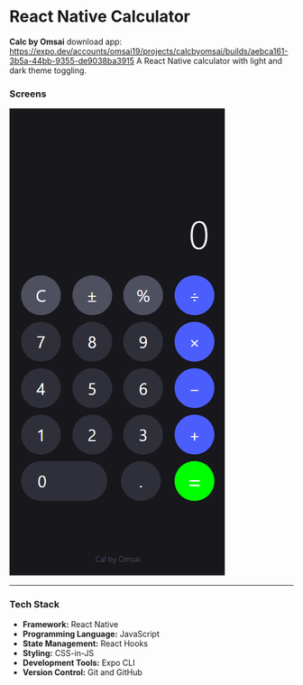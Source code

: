 # React Native Calculator  
**Calc by Omsai**
download app:
https://expo.dev/accounts/omsai19/projects/calcbyomsai/builds/aebca161-3b5a-44bb-9355-de9038ba3915
A React Native calculator with light and dark theme toggling.

### Screens
![App Screenshot](assets/images/CalcByOmsai.png)

---

### Tech Stack

- **Framework:** React Native  
- **Programming Language:** JavaScript  
- **State Management:** React Hooks  
- **Styling:** CSS-in-JS  
- **Development Tools:** Expo CLI  
- **Version Control:** Git and GitHub  
